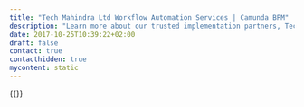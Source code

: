 ```yaml
---
title: "Tech Mahindra Ltd Workflow Automation Services | Camunda BPM"
description: "Learn more about our trusted implementation partners, Tech Mahindra Ltd. Camunda is the leader for workflow automation & business process management. Get your 30 day trial today. "
date: 2017-10-25T10:39:22+02:00
draft: false
contact: true
contacthidden: true
mycontent: static
---
```

{{<partner-single
company="Tech Mahindra Ltd"
type="si"
website="http://techmahindra.com"
countrycode="IN"
city="Pune"
description="<p>Tech Mahindra represents the connected world, offering innovative and customer-centric information technology experiences, enabling Enterprises, Associates and the Society to Rise&trade;. We are a USD 4.2 billion company with 117,000+ professionals across 90 countries, helping over 825 global customers including Fortune 500 companies. Our convergent, digital, design experiences, innovation platforms and reusable assets connect across a number of technologies to deliver tangible business value and experiences to our stakeholders. Tech Mahindra is amongst the Fab 50 companies in Asia (Forbes 2016 list).</p><p>We are part of the USD 17.8 billion Mahindra Group that employs more than 200,000 people in over 100 countries. The Group operates in the key industries that drive economic growth, enjoying a leadership position in tractors, utility vehicles, after-market, information technology and vacation ownership.</p>"
siregion="na,dach,emea,emea,apac"
level="basic"
logo="//images.ctfassets.net/vpidbgnakfvf/43JplRzg3YAau2S44IOma2/df98765505e1f2a15ccc427517cba3b9/TechMahindraLtd.png">}}